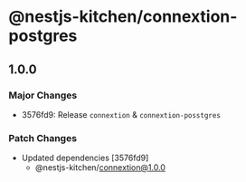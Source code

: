 # @nestjs-kitchen/connextion-postgres

## 1.0.0

### Major Changes

- 3576fd9: Release `connextion` & `connextion-posstgres`

### Patch Changes

- Updated dependencies [3576fd9]
  - @nestjs-kitchen/connextion@1.0.0
